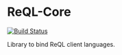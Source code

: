 ReQL-Core
=========
[![Build Status](https://travis-ci.org/grandquista/ReQL-Core.svg?branch=master)](https://travis-ci.org/grandquista/ReQL-Core)

Library to bind ReQL client languages.
